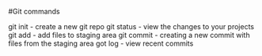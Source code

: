 #Git commands

git init - create a new git repo
git status - view the changes to your projects
git add - add files to staging area
git commit - creating a new commit with files from the staging area
got log - view recent commits
